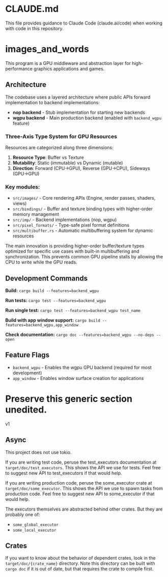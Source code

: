 # CLAUDE.md

This file provides guidance to Claude Code (claude.ai/code) when working with code in this repository.

# images_and_words

This program is a GPU middleware and abstraction layer for high-performance graphics applications and games.

## Architecture

The codebase uses a layered architecture where public APIs forward implementation to backend implementations:

* **nop backend** - Stub implementation for starting new backends  
* **wgpu backend** - Main production backend (enabled with `backend_wgpu` feature)

### Three-Axis Type System for GPU Resources

Resources are categorized along three dimensions:
1. **Resource Type**: Buffer vs Texture
2. **Mutability**: Static (immutable) vs Dynamic (mutable)
3. **Direction**: Forward (CPU→GPU), Reverse (GPU→CPU), Sideways (GPU→GPU)

### Key modules:
* `src/images/` - Core rendering APIs (Engine, render passes, shaders, views)
* `src/bindings/` - Buffer and texture binding types with higher-order memory management
* `src/imp/` - Backend implementations (nop, wgpu)
* `src/pixel_formats/` - Type-safe pixel format definitions
* `src/multibuffer.rs` - Automatic multibuffering system for dynamic resources

The main innovation is providing higher-order buffer/texture types optimized for specific use cases with built-in multibuffering and synchronization. This prevents common GPU pipeline stalls by allowing the CPU to write while the GPU reads.

## Development Commands

**Build:** `cargo build --features=backend_wgpu`

**Run tests:** `cargo test --features=backend_wgpu`

**Run single test:** `cargo test --features=backend_wgpu test_name`

**Build with app window support:** `cargo build --features=backend_wgpu,app_window`

**Check documentation:** `cargo doc --features=backend_wgpu --no-deps --open`

## Feature Flags

* `backend_wgpu` - Enables the wgpu GPU backend (required for most development)
* `app_window` - Enables window surface creation for applications


# Preserve this generic section unedited.
v1
## Async

This project does not use tokio.

If you are writing test code, peruse the test_executors documentation at `target/doc/test_executors`.  This shows the API we use for tests.  Feel free to suggest new API to test_executors if that would help.

If you are writing production code, peruse the some_executor crate at `target/doc/some_executor`.  This shows the API we use to spawn tasks from production code.  Feel free to suggest new API to some_executor if that would help.

The executors themselves are abstracted behind other crates.  But they are probably one of:
* `some_global_executor`
* `some_local_executor`

## Crates

If you want to know about the behavior of dependent crates, look in the `target/doc/{crate_name}` directory.  Note this directory can be built with `cargo doc` if it is out of date, but that requires the crate to compile first.